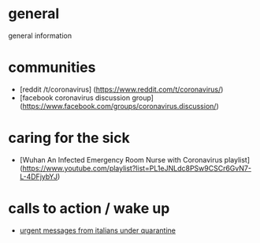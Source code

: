 # general
general information

# communities
- [reddit /t/coronavirus] (https://www.reddit.com/t/coronavirus/)
- [facebook coronavirus discussion group] (https://www.facebook.com/groups/coronavirus.discussion/)

# caring for the sick
- [Wuhan An Infected Emergency Room Nurse with Coronavirus playlist] (https://www.youtube.com/playlist?list=PL1eJNLdc8PSw9CSCr6GvN7-L-4DFjybYJ)

# calls to action / wake up
- [urgent messages from italians under quarantine](https://www.youtube.com/watch?v=nMY0-4p9P-M)
